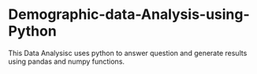 # Demographic-data-Analysis-using-Python
This Data Analysisc uses python to answer question and generate results using pandas and numpy functions. 
